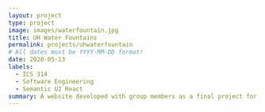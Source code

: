 ```yaml
---
layout: project
type: project
image: images/waterfountain.jpg
title: UH Water Fountains
permalink: projects/uhwaterfountain
# All dates must be YYYY-MM-DD format!
date: 2020-05-13
labels:
  - ICS 314
  - Software Engineering
  - Semantic UI React
summary: A website developed with group members as a final project for ICS 314.
---
```







